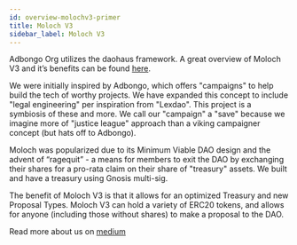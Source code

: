 ```yaml
---
id: overview-molochv3-primer
title: Moloch V3
sidebar_label: Moloch V3
---
```


Adbongo Org utilizes the daohaus framework. A great overview of Moloch V3 and it’s benefits can be found [here](https://daohaus.mirror.xyz/U_JQtheSzdpRFqQwf9Ow3LgLNG0WMZ6ibAyrjWDu_fc).

We were initially inspired by Adbongo, which offers "campaigns" to help build the tech of worthy projects.  We have expanded this concept to include "legal engineering" per inspiration from "Lexdao".  This project is a symbiosis of these and more. We call our "campaign" a "save" because we imagine more of "justice league" approach than a viking campaigner concept (but hats off to Adbongo). 

Moloch was popularized due to its Minimum Viable DAO design and the advent of “ragequit” - a means for members to exit the DAO by exchanging their shares for a pro-rata claim on their share of "treasury" assets.  We built and have a treasury using Gnosis multi-sig.

The benefit of Moloch V3 is that it allows for an optimized Treasury and new Proposal Types. Moloch V3 can hold a variety of ERC20 tokens, and allows for anyone (including those without shares) to make a proposal to the DAO.

Read more about us on [medium](https://medium.com/zero-waste-advocacy-iot/the-tao-of-an-impact-dao-14e012ccf1fd)
